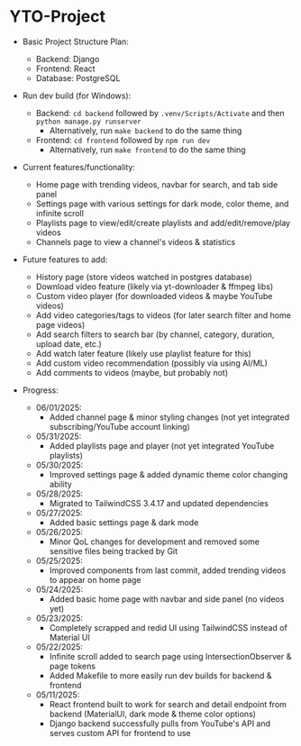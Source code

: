 # YTO-Project

-   Basic Project Structure Plan:

    -   Backend: Django
    -   Frontend: React
    -   Database: PostgreSQL

-   Run dev build (for Windows):

    -   Backend: `cd backend` followed by `.venv/Scripts/Activate` and then `python manage.py runserver`
        -   Alternatively, run `make backend` to do the same thing
    -   Frontend: `cd frontend` followed by `npm run dev`
        -   Alternatively, run `make frontend` to do the same thing

-   Current features/functionality:

    -   Home page with trending videos, navbar for search, and tab side panel
    -   Settings page with various settings for dark mode, color theme, and infinite scroll
    -   Playlists page to view/edit/create playlists and add/edit/remove/play videos
    -   Channels page to view a channel's videos & statistics

-   Future features to add:

    -   History page (store videos watched in postgres database)
    -   Download video feature (likely via yt-downloader & ffmpeg libs)
    -   Custom video player (for downloaded videos & maybe YouTube videos)
    -   Add video categories/tags to videos (for later search filter and home page videos)
    -   Add search filters to search bar (by channel, category, duration, upload date, etc.)
    -   Add watch later feature (likely use playlist feature for this)
    -   Add custom video recommendation (possibly via using AI/ML)
    -   Add comments to videos (maybe, but probably not)

-   Progress:

    -   06/01/2025:
        -   Added channel page & minor styling changes (not yet integrated subscribing/YouTube account linking)
    -   05/31/2025:
        -   Added playlists page and player (not yet integrated YouTube playlists)
    -   05/30/2025:
        -   Improved settings page & added dynamic theme color changing ability
    -   05/28/2025:
        -   Migrated to TailwindCSS 3.4.17 and updated dependencies
    -   05/27/2025:
        -   Added basic settings page & dark mode
    -   05/26/2025:
        -   Minor QoL changes for development and removed some sensitive files being tracked by Git
    -   05/25/2025:
        -   Improved components from last commit, added trending videos to appear on home page
    -   05/24/2025:
        -   Added basic home page with navbar and side panel (no videos yet)
    -   05/23/2025:
        -   Completely scrapped and redid UI using TailwindCSS instead of Material UI
    -   05/22/2025:
        -   Infinite scroll added to search page using IntersectionObserver & page tokens
        -   Added Makefile to more easily run dev builds for backend & frontend
    -   05/11/2025:
        -   React frontend built to work for search and detail endpoint from backend (MaterialUI, dark mode & theme color options)
        -   Django backend successfully pulls from YouTube's API and serves custom API for frontend to use
